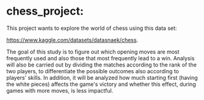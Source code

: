 # chess_project:
This project wants to explore the world of chess using this data set: 

https://www.kaggle.com/datasets/datasnaek/chess.

The goal of this study is to figure out which opening moves are most frequently used and also those that most frequently lead to a win. 
Analysis will also be carried out by dividing the matches according to the rank of the two players, to differentiate the possible outcomes also according to players' skills. 
In addition, it will be analyzed how much starting first (having the white pieces) affects the game's victory and whether this effect, during games with more moves, is less impactful.

